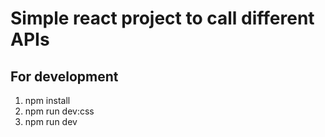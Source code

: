 # Simple react project to call different APIs

## For development

1. npm install
2. npm run dev:css
3. npm run dev
